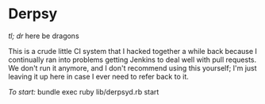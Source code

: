 Derpsy
======

*tl; dr* here be dragons

This is a crude little CI system that I hacked together a while back because I continually ran into problems 
getting Jenkins to deal well with pull requests.  We don't run it anymore, and I don't recommend using this 
yourself; I'm just leaving it up here in case I ever need to refer back to it.

*To start:*
bundle exec ruby lib/derpsyd.rb start

